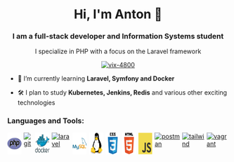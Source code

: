 <h1 align="center">
  Hi, I'm Anton 👋
</h1>
<h3 align="center">
  I am a full-stack developer and Information Systems student
</h3>
<p align="center">
  I specialize in PHP with a focus on the Laravel framework
</p>

<p align="center">
	<a href="https://github.com/ryo-ma/github-profile-trophy">
    	<img src="https://github-profile-trophy.vercel.app/?username=vix-4800&theme=dracula" alt="vix-4800" />
  	</a>
</p>

-   🌱 I’m currently learning **Laravel, Symfony and Docker**

-   🛠️ I plan to study **Kubernetes, Jenkins, Redis** and various other exciting technologies

<h3 align="left">
  Languages and Tools:
</h3>

<div style='display:flex; column-gap:5px;'>
	<a href="https://www.php.net" target="_blank" rel="noreferrer">
		<img src="https://raw.githubusercontent.com/devicons/devicon/master/icons/php/php-original.svg" alt="php" width="50" height="50"/>
  	</a>
	<a href="https://git-scm.com/" target="_blank" rel="noreferrer">
    	<img src="https://www.vectorlogo.zone/logos/git-scm/git-scm-icon.svg" alt="git" width="50" height="50"/>
	</a>
	<a href="https://www.docker.com/" target="_blank" rel="noreferrer">
    	<img src="https://raw.githubusercontent.com/devicons/devicon/master/icons/docker/docker-original-wordmark.svg" alt="docker" width="50" height="50"/>
  	</a>
	<a href="https://laravel.com/" target="_blank" rel="noreferrer">
    	<img src="https://avatars.githubusercontent.com/u/958072?s=200&v=4" alt="laravel" width="50" height="50"/>
  	</a>
	<a href="https://www.mysql.com/" target="_blank" rel="noreferrer">
    	<img src="https://raw.githubusercontent.com/devicons/devicon/master/icons/mysql/mysql-original-wordmark.svg" alt="mysql" width="50" height="50"/>
  	</a>
	<a href="https://www.linux.org/" target="_blank" rel="noreferrer">
    	<img src="https://raw.githubusercontent.com/devicons/devicon/master/icons/linux/linux-original.svg" alt="linux" width="50" height="50"/>
  	</a>
	<a href="https://www.w3schools.com/css/" target="_blank" rel="noreferrer">
    	<img src="https://raw.githubusercontent.com/devicons/devicon/master/icons/css3/css3-original-wordmark.svg" alt="css3" width="50" height="50"/>
  	</a>
	<a href="https://www.w3.org/html/" target="_blank" rel="noreferrer">
    	<img src="https://raw.githubusercontent.com/devicons/devicon/master/icons/html5/html5-original-wordmark.svg" alt="html5" width="50" height="50"/>
  	</a>
	<a href="https://developer.mozilla.org/en-US/docs/Web/JavaScript" target="_blank" rel="noreferrer">
    	<img src="https://raw.githubusercontent.com/devicons/devicon/master/icons/javascript/javascript-original.svg" alt="javascript" width="50" height="50"/>
  	</a>
	<a href="https://postman.com" target="_blank" rel="noreferrer">
    	<img src="https://www.vectorlogo.zone/logos/getpostman/getpostman-icon.svg" alt="postman" width="50" height="50"/>
  	</a>
	<a href="https://tailwindcss.com/" target="_blank" rel="noreferrer">
    	<img src="https://www.vectorlogo.zone/logos/tailwindcss/tailwindcss-icon.svg" alt="tailwind" width="50" height="50"/>
  	</a>
	<a href="https://www.vagrantup.com/" target="_blank" rel="noreferrer">
    	<img src="https://www.vectorlogo.zone/logos/vagrantup/vagrantup-icon.svg" alt="vagrant" width="50" height="50"/>
  	</a>
</div>
